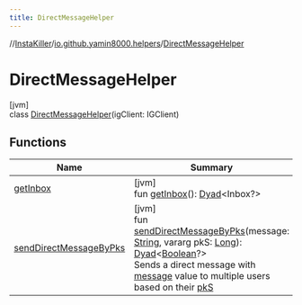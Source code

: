 ```yaml
---
title: DirectMessageHelper
---
```

//[InstaKiller](../../../index.html)/[io.github.yamin8000.helpers](../index.html)/[DirectMessageHelper](index.html)



# DirectMessageHelper



[jvm]\
class [DirectMessageHelper](index.html)(igClient: IGClient)



## Functions


| Name | Summary |
|---|---|
| [getInbox](get-inbox.html) | [jvm]<br>fun [getInbox](get-inbox.html)(): [Dyad](../../io.github.yamin8000/index.html#1921977161%2FClasslikes%2F863300109)&lt;Inbox?&gt; |
| [sendDirectMessageByPks](send-direct-message-by-pks.html) | [jvm]<br>fun [sendDirectMessageByPks](send-direct-message-by-pks.html)(message: [String](https://kotlinlang.org/api/latest/jvm/stdlib/kotlin/-string/index.html), vararg pkS: [Long](https://kotlinlang.org/api/latest/jvm/stdlib/kotlin/-long/index.html)): [Dyad](../../io.github.yamin8000/index.html#1921977161%2FClasslikes%2F863300109)&lt;[Boolean](https://kotlinlang.org/api/latest/jvm/stdlib/kotlin/-boolean/index.html)?&gt;<br>Sends a direct message with [message](send-direct-message-by-pks.html) value to multiple users based on their [pkS](send-direct-message-by-pks.html) |

